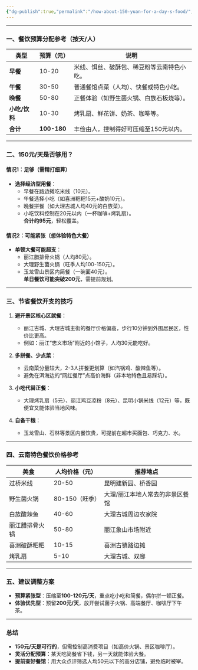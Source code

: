 ```yaml
---
{"dg-publish":true,"permalink":"/how-about-150-yuan-for-a-day-s-food/","title":"餐饮150元一天是否够用"}
---
```



---
### **一、餐饮预算分配参考（按天/人）**
| **类型**       | **预算（元）** | **说明**                                |
|----------------|--------------|----------------------------------------|
| **早餐**       | 10-20        | 米线、饵丝、破酥包、稀豆粉等云南特色小吃。     |
| **午餐**       | 30-50        | 普通餐馆点菜（人均）、快餐或特色小吃。         |
| **晚餐**       | 50-80        | 正餐体验（如野生菌火锅、白族石板烧等）。       |
| **小吃/饮料**  | 10-30        | 烤乳扇、鲜花饼、奶茶、咖啡等。              |
| **合计**       | **100-180**  | 丰俭由人，控制得好可压缩至150元以内。        |

---
### **二、150元/天是否够用？**
#### **情况1：足够（需精打细算）**
- **选择经济型用餐**：  
  - 早餐在路边摊吃米线（10元）。  
  - 午餐选择小吃（如喜洲粑粑15元+酸奶10元）。  
  - 晚餐拼餐（如大理古城人均40元的白族菜）。  
  - 小吃饮料控制在20元以内（一杯咖啡+烤乳扇）。  
  **合计约95元**，轻松覆盖。

#### **情况2：可能紧张（想体验特色大餐）**  
- **单顿大餐可能超支**：  
  - 丽江腊排骨火锅（人均80元）。  
  - 大理野生菌火锅（旺季人均100-150元）。  
  - 玉龙雪山景区内简餐（一碗面40元）。  
  **单日餐饮可能突破200元**，需提前规划。

---
### **三、节省餐饮开支的技巧**
1. **避开景区核心区就餐**：  
   - 丽江古城、大理古城主街的餐厅价格偏高，步行10分钟到外围居民区，性价比更高。  
   - 例如：丽江“忠义市场”附近的小馆子，人均30元能吃好。

2. **多拼餐、少点菜**：  
   - 云南菜分量较大，2-3人拼餐更划算（如汽锅鸡、酸辣鱼等）。  
   - 避免在洱海边的“网红餐厅”点高价海鲜（非本地特色且易踩坑）。

3. **小吃代替正餐**：  
   - 大理烤乳扇（5元）、丽江鸡豆凉粉（8元）、昆明小锅米线（12元）等，既便宜又能体验当地风味。

4. **自备干粮**：  
   - 玉龙雪山、石林等景区内餐饮贵，可提前在超市买面包、巧克力、水。

---
### **四、云南特色餐饮价格参考**
| **美食**         | **人均价格（元）** | **推荐地点**                |
|------------------|------------------|---------------------------|
| 过桥米线         | 20-50            | 昆明建新园、桥香园            |
| 野生菌火锅       | 80-150（旺季）   | 大理/丽江本地人常去的非景区餐馆 |
| 白族酸辣鱼       | 40-60            | 大理古城周边农家院            |
| 丽江腊排骨火锅   | 50-80            | 丽江象山市场附近              |
| 喜洲破酥粑粑     | 10-15            | 喜洲古镇路边摊                |
| 烤乳扇           | 5-10             | 大理古城、双廊                |

---
### **五、建议调整方案**
- **预算紧张型**：压缩至**100-120元/天**，重点吃小吃和简餐，偶尔拼一顿正餐。  
- **体验优先型**：预留**200元/天**，放开尝试菌子火锅、高端餐厅、咖啡厅下午茶。  

---
### **总结**
- **150元/天是可行的**，但需控制高消费项目（如高价火锅、景区咖啡厅）。  
- **灵活分配预算**：某天吃简餐省下钱，另一天就能体验大餐。  
- **提前查好餐馆**：用大众点评筛选人均50元以下的高分店铺，避免临时被宰。  

